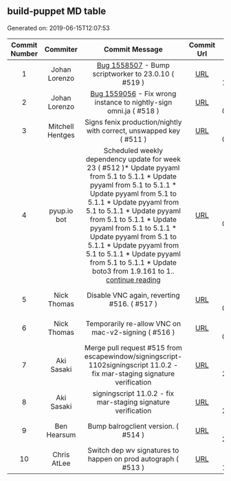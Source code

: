 ## build-puppet MD table
Generated on: 2019-06-15T12:07:53

| Commit Number | Commiter | Commit Message | Commit Url | Date | 
|:-----:|:-----:|:----------------------------------:|:------:|:----:| 
|1|Johan Lorenzo|[Bug 1558507](https://bugzilla.mozilla.org/show_bug.cgi?id=1558507)  - Bump scriptworker to 23.0.10 ( #519 )|[URL](https://api.github.com/repos/mozilla-releng/build-puppet/commits/4e5c9f28b2656db1c43c2af74170adc2fd7005ec)|2019-06-14 15:09:22
|2|Johan Lorenzo|[Bug 1559056](https://bugzilla.mozilla.org/show_bug.cgi?id=1559056)  - Fix wrong instance to nightly-sign omni.ja ( #518 )|[URL](https://api.github.com/repos/mozilla-releng/build-puppet/commits/e81567e8bd2177e5cafc168621f80e54acd2907f)|2019-06-13 09:41:30
|3|Mitchell Hentges|Signs fenix production/nightly with correct, unswapped key ( #511 )|[URL](https://api.github.com/repos/mozilla-releng/build-puppet/commits/ee730fe4742d8cd053ed4563dd7a2e1009539621)|2019-06-13 08:24:33
|4|pyup.io bot|Scheduled weekly dependency update for week 23 ( #512 )* Update pyyaml from 5.1 to 5.1.1 * Update pyyaml from 5.1 to 5.1.1 * Update pyyaml from 5.1 to 5.1.1 * Update pyyaml from 5.1 to 5.1.1 * Update pyyaml from 5.1 to 5.1.1 * Update pyyaml from 5.1 to 5.1.1 * Update pyyaml from 5.1 to 5.1.1 * Update pyyaml from 5.1 to 5.1.1 * Update pyyaml from 5.1 to 5.1.1 * Update boto3 from 1.9.161 to 1.. [continue reading]( https://api.github.com/repos/mozilla-releng/build-puppet/commits/5c46b2dd5c4739004997c9aac8e208b84f4b45c9 )|[URL](https://api.github.com/repos/mozilla-releng/build-puppet/commits/5c46b2dd5c4739004997c9aac8e208b84f4b45c9)|2019-06-13 05:54:21
|5|Nick Thomas|Disable VNC again, reverting #516. ( #517 )|[URL](https://api.github.com/repos/mozilla-releng/build-puppet/commits/c794d681027165772fae80544deaa76df20aa859)|2019-06-13 02:50:31
|6|Nick Thomas|Temporarily re-allow VNC on mac-v2-signing ( #516 )|[URL](https://api.github.com/repos/mozilla-releng/build-puppet/commits/4d2b8f47220435b3b39e77b29112b035d418ad21)|2019-06-13 00:56:38
|7|Aki Sasaki|Merge pull request #515 from escapewindow/signingscript-1102signingscript 11.0.2 - fix mar-staging signature verification|[URL](https://api.github.com/repos/mozilla-releng/build-puppet/commits/5ef5cdaf277a47c7fb07dde799cb5730a174f500)|2019-06-12 21:52:28
|8|Aki Sasaki|signingscript 11.0.2 - fix mar-staging signature verification|[URL](https://api.github.com/repos/mozilla-releng/build-puppet/commits/f7a774726ae9908f151e18849b95b9cad788d75a)|2019-06-12 21:17:32
|9|Ben Hearsum|Bump balrogclient version. ( #514 )|[URL](https://api.github.com/repos/mozilla-releng/build-puppet/commits/b37862a6b9fde55ac08cfef23b33033b57e81616)|2019-06-12 21:08:28
|10|Chris AtLee|Switch dep wv signatures to happen on prod autograph ( #513 )|[URL](https://api.github.com/repos/mozilla-releng/build-puppet/commits/54a596fa5a3a317d86ee0bf45a49841c87f4a4e6)|2019-06-12 16:42:46
